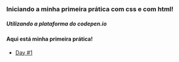 ### Iniciando a minha primeira prática com css e com html!

##### Utilizando a plataforma do codepen.io

#### Aqui está minha primeira prática!

- [Day #1](https://codepen.io/BigLeno/pen/MWXGJBJ)